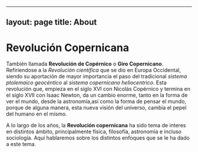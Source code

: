 

---
layout: page
title: About
--- 

# Revolución Copernicana

También llamada **Revolución de Copérnico** o **Giro Copernicano**. Refiriendose a la *Revolución científica* que se dio en Europa Occidental, siendo su aportación de mayor importancia el paso del tradicional  *sistema ptolemaico geocéntico* al *sistema copernicano heliocentrico*.
Esta revolución que, empieza en el siglo XVI con Nicolás Copérnico y termina en el siglo XVII con Isaac Newton, da un cambio enorme, tanto en la forma de ver el mundo, desde la astronomía,así como la forma de pensar el mundo, porque de alguna manera, esta nueva visión del universo, cambia el pepel del humano en el mísmo. 

A lo largo de los años, la **Revolución copernicana** ha sido tema de interes en distintos ámbito, principalmente física, filosofía, astronomía e incluso sociología.  Aquí hablaremos sobre los distintos enfoques que se le ha dado a este tema.

